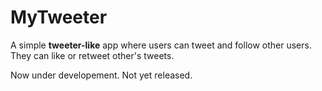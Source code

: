 # MyTweeter
A simple **tweeter-like** app where users can tweet and follow other users. They can like or retweet other's tweets. 

Now under developement. Not yet released. 
